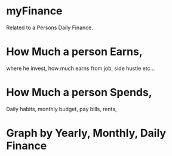 # myFinance

Related to a Persons Daily Finance. 

# How Much a person Earns, 
where he invest,
how much earns from job, side hustle etc...

# How Much a person Spends,
Daily habits,
monthly budget,
pay bills, rents,


# Graph by Yearly, Monthly, Daily Finance 

